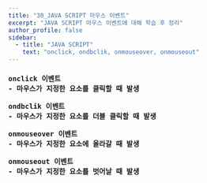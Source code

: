 ```yaml
---
title: "30_JAVA SCRIPT 마우스 이벤트"
excerpt: "JAVA SCRIPT 마우스 이벤트에 대해 학습 후 정리"
author_profile: false
sidebar:
  - title: "JAVA SCRIPT"
    text: "onclick, ondbclik, onmouseover, onmouseout"
---
```

<h4>
<pre>
onclick 이벤트
- 마우스가 지정한 요소를 클릭할 때 발생<br>
ondbclik 이벤트
- 마우스가 지정한 요소를 더블 클릭할 때 발생<br>
onmouseover 이벤트
- 마우스가 지정한 요소에 올라갈 때 발생<br>
onmouseout 이벤트
- 마우스가 지정한 요소를 벗어날 때 발생
</pre>
</h4>
